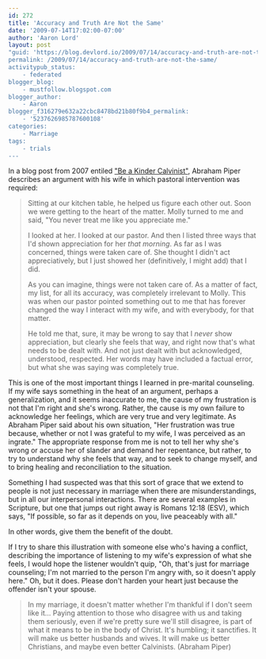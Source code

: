 ```yaml
---
id: 272
title: 'Accuracy and Truth Are Not the Same'
date: '2009-07-14T17:02:00-07:00'
author: 'Aaron Lord'
layout: post
"guid: 'https://blog.devlord.io/2009/07/14/accuracy-and-truth-are-not-the-same/'
permalink: /2009/07/14/accuracy-and-truth-are-not-the-same/
activitypub_status:
    - federated
blogger_blog:
    - mustfollow.blogspot.com
blogger_author:
    - Aaron
blogger_f316279e632a22cbc8478bd21b80f9b4_permalink:
    - '5237626985787600108'
categories:
    - Marriage
tags:
    - trials
---
```


In a blog post from 2007 entiled <a href="http://www.desiringgod.org/Blog/934_be_a_kinder_calvinist/">"Be a Kinder Calvinist"</a>, Abraham Piper describes an argument with his wife in which pastoral intervention was required:
<div>
<blockquote>Sitting at our kitchen table, he helped us figure each other out. Soon we were getting to the heart of the matter. Molly turned to me and said, "You never treat me like you appreciate me."

I looked at her. I looked at our pastor. And then I listed three ways that I'd shown appreciation for her <em>that morning</em>. As far as I was concerned, things were taken care of. She thought I didn't act appreciatively, but I just showed her (definitively, I might add) that I did.

As you can imagine, things were not taken care of. As a matter of fact, my list, for all its accuracy, was completely irrelevant to Molly. This was when our pastor pointed something out to me that has forever changed the way I interact with my wife, and with everybody, for that matter.

He told me that, sure, it may be wrong to say that I <em>never</em> show appreciation, but clearly she feels that way, and right now that's what needs to be dealt with. And not just dealt with but acknowledged, understood, respected. Her words may have included a factual error, but what she was saying was completely true.</blockquote>
</div>
This is one of the most important things I learned in pre-marital counseling. If my wife says something in the heat of an argument, perhaps a generalization, and it seems inaccurate to me, the cause of my frustration is not that I'm right and she's wrong. Rather, the cause is my own failure to acknowledge her feelings, which are very true and very legitimate. As Abraham Piper said about his own situation, "Her frustration was true because, whether or not I was grateful to my wife, I was perceived as an ingrate." The appropriate response from me is not to tell her why she's wrong or accuse her of slander and demand her repentance, but rather, to try to understand why she feels that way, and to seek to change myself, and to bring healing and reconciliation to the situation.

Something I had suspected was that this sort of grace that we extend to people is not just necessary in marriage when there are misunderstandings, but in all our interpersonal interactions. There are several examples in Scripture, but one that jumps out right away is Romans 12:18 (ESV), which says, "If possible, so far as it depends on you, live peaceably with all."

In other words, give them the benefit of the doubt.

If I try to share this illustration with someone else who's having a conflict, describing the importance of listening to my wife's expression of what she feels, I would hope the listener wouldn't quip, "Oh, that's just for marriage counseling; I'm not married to the person I'm angry with, so it doesn't apply here." Oh, but it does. Please don't harden your heart just because the offender isn't your spouse.
<blockquote>In my marriage, it doesn't matter whether I'm thankful if I don't seem like it... Paying attention to those who disagree with us and taking them seriously, even if we're pretty sure we'll still disagree, is part of what it means to be in the body of Christ. It's humbling; it sanctifies. It will make us better husbands and wives. It will make us better Christians, and maybe even better Calvinists. (Abraham Piper)</blockquote>